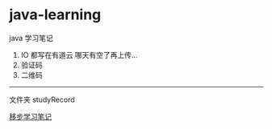 

# java-learning
java 学习笔记
1. IO 都写在有道云 哪天有空了再上传...
2. 验证码 
3. 二维码
---

文件夹 studyRecord

[移步学习笔记](studyRecord/jdbc/建表语句.md)